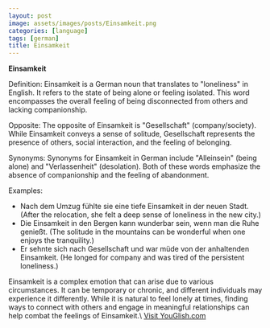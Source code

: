 ```yaml
---
layout: post
image: assets/images/posts/Einsamkeit.png
categories: [language]
tags: [german]
title: Einsamkeit
---
```


**Einsamkeit**

Definition: Einsamkeit is a German noun that translates to "loneliness" in English. It refers to the state of being alone or feeling isolated. This word encompasses the overall feeling of being disconnected from others and lacking companionship.

Opposite: The opposite of Einsamkeit is "Gesellschaft" (company/society). While Einsamkeit conveys a sense of solitude, Gesellschaft represents the presence of others, social interaction, and the feeling of belonging.

Synonyms: Synonyms for Einsamkeit in German include "Alleinsein" (being alone) and "Verlassenheit" (desolation). Both of these words emphasize the absence of companionship and the feeling of abandonment.

Examples:
- Nach dem Umzug fühlte sie eine tiefe Einsamkeit in der neuen Stadt. (After the relocation, she felt a deep sense of loneliness in the new city.)
- Die Einsamkeit in den Bergen kann wunderbar sein, wenn man die Ruhe genießt. (The solitude in the mountains can be wonderful when one enjoys the tranquility.)
- Er sehnte sich nach Gesellschaft und war müde von der anhaltenden Einsamkeit. (He longed for company and was tired of the persistent loneliness.)

Einsamkeit is a complex emotion that can arise due to various circumstances. It can be temporary or chronic, and different individuals may experience it differently. While it is natural to feel lonely at times, finding ways to connect with others and engage in meaningful relationships can help combat the feelings of Einsamkeit.\ <a id="yg-widget-0" class="youglish-widget" data-query="Einsamkeit" data-lang="german" data-components="8412" data-auto-start="0" data-bkg-color="theme_light" data-title="How%20to%20pronounce%20Einsamkeit%20in%20German"  rel="nofollow" href="https://youglish.com">Visit YouGlish.com</a><script async src="https://youglish.com/public/emb/widget.js" charset="utf-8"></script>